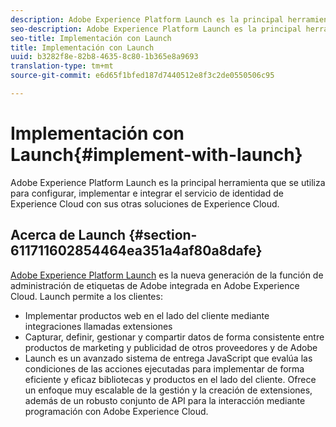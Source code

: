 ```yaml
---
description: Adobe Experience Platform Launch es la principal herramienta que se utiliza para configurar, implementar e integrar el servicio de identidad de Experience Cloud con sus otras soluciones de Experience Cloud.
seo-description: Adobe Experience Platform Launch es la principal herramienta que se utiliza para configurar, implementar e integrar el servicio de identidad de Experience Cloud con sus otras soluciones de Experience Cloud.
seo-title: Implementación con Launch
title: Implementación con Launch
uuid: b3282f8e-82b8-4635-8c80-1b365e8a9693
translation-type: tm+mt
source-git-commit: e6d65f1bfed187d7440512e8f3c2de0550506c95

---
```



# Implementación con Launch{#implement-with-launch}

Adobe Experience Platform Launch es la principal herramienta que se utiliza para configurar, implementar e integrar el servicio de identidad de Experience Cloud con sus otras soluciones de Experience Cloud.

## Acerca de Launch {#section-611711602854464ea351a4af80a8dafe}

[Adobe Experience Platform Launch](https://docs.adobelaunch.com/) es la nueva generación de la función de administración de etiquetas de Adobe integrada en Adobe Experience Cloud. Launch permite a los clientes:

* Implementar productos web en el lado del cliente mediante integraciones llamadas extensiones
* Capturar, definir, gestionar y compartir datos de forma consistente entre productos de marketing y publicidad de otros proveedores y de Adobe
* Launch es un avanzado sistema de entrega JavaScript que evalúa las condiciones de las acciones ejecutadas para implementar de forma eficiente y eficaz bibliotecas y productos en el lado del cliente. Ofrece un enfoque muy escalable de la gestión y la creación de extensiones, además de un robusto conjunto de API para la interacción mediante programación con Adobe Experience Cloud.

